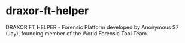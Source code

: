 # draxor-ft-helper
DRAXOR FT HELPER - Forensic Platform developed by Anonymous S7 (Jay), founding member of the World Forensic Tool Team.
